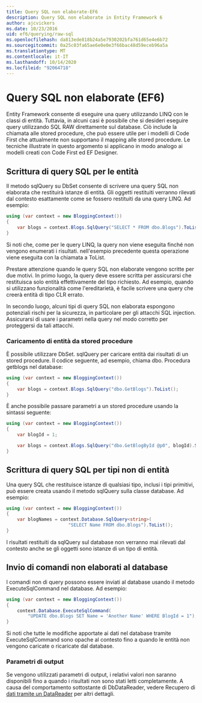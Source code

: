 ```yaml
---
title: Query SQL non elaborate-EF6
description: Query SQL non elaborate in Entity Framework 6
author: ajcvickers
ms.date: 10/23/2016
uid: ef6/querying/raw-sql
ms.openlocfilehash: da813ede818b24a5e7930202bfa761d65e4e6b72
ms.sourcegitcommit: 0a25c03fa65ae6e0e0e3f66bac48d59eceb96a5a
ms.translationtype: MT
ms.contentlocale: it-IT
ms.lasthandoff: 10/14/2020
ms.locfileid: "92064718"
---
```

# <a name="raw-sql-queries-ef6"></a>Query SQL non elaborate (EF6)

Entity Framework consente di eseguire una query utilizzando LINQ con le classi di entità. Tuttavia, in alcuni casi è possibile che si desideri eseguire query utilizzando SQL RAW direttamente sul database. Ciò include la chiamata alle stored procedure, che può essere utile per i modelli di Code First che attualmente non supportano il mapping alle stored procedure. Le tecniche illustrate in questo argomento si applicano in modo analogo ai modelli creati con Code First ed EF Designer.  

## <a name="writing-sql-queries-for-entities"></a>Scrittura di query SQL per le entità  

Il metodo sqlQuery su DbSet consente di scrivere una query SQL non elaborata che restituirà istanze di entità. Gli oggetti restituiti verranno rilevati dal contesto esattamente come se fossero restituiti da una query LINQ. Ad esempio:  

``` csharp  
using (var context = new BloggingContext())
{
    var blogs = context.Blogs.SqlQuery("SELECT * FROM dbo.Blogs").ToList();
}
```  

Si noti che, come per le query LINQ, la query non viene eseguita finché non vengono enumerati i risultati. nell'esempio precedente questa operazione viene eseguita con la chiamata a ToList.  

Prestare attenzione quando le query SQL non elaborate vengono scritte per due motivi. In primo luogo, la query deve essere scritta per assicurarsi che restituisca solo entità effettivamente del tipo richiesto. Ad esempio, quando si utilizzano funzionalità come l'ereditarietà, è facile scrivere una query che creerà entità di tipo CLR errato.  

In secondo luogo, alcuni tipi di query SQL non elaborata espongono potenziali rischi per la sicurezza, in particolare per gli attacchi SQL injection. Assicurarsi di usare i parametri nella query nel modo corretto per proteggersi da tali attacchi.  

### <a name="loading-entities-from-stored-procedures"></a>Caricamento di entità da stored procedure  

È possibile utilizzare DbSet. sqlQuery per caricare entità dai risultati di un stored procedure. Il codice seguente, ad esempio, chiama dbo. Procedura getblogs nel database:  

``` csharp
using (var context = new BloggingContext())
{
    var blogs = context.Blogs.SqlQuery("dbo.GetBlogs").ToList();
}
```  

È anche possibile passare parametri a un stored procedure usando la sintassi seguente:  

``` csharp
using (var context = new BloggingContext())
{
    var blogId = 1;

    var blogs = context.Blogs.SqlQuery("dbo.GetBlogById @p0", blogId).Single();
}
```  

## <a name="writing-sql-queries-for-non-entity-types"></a>Scrittura di query SQL per tipi non di entità  

Una query SQL che restituisce istanze di qualsiasi tipo, inclusi i tipi primitivi, può essere creata usando il metodo sqlQuery sulla classe database. Ad esempio:  

``` csharp
using (var context = new BloggingContext())
{
    var blogNames = context.Database.SqlQuery<string>(
                       "SELECT Name FROM dbo.Blogs").ToList();
}
```  

I risultati restituiti da sqlQuery sul database non verranno mai rilevati dal contesto anche se gli oggetti sono istanze di un tipo di entità.  

## <a name="sending-raw-commands-to-the-database"></a>Invio di comandi non elaborati al database  

I comandi non di query possono essere inviati al database usando il metodo ExecuteSqlCommand nel database. Ad esempio:  

``` csharp
using (var context = new BloggingContext())
{
    context.Database.ExecuteSqlCommand(
        "UPDATE dbo.Blogs SET Name = 'Another Name' WHERE BlogId = 1");
}
```  

Si noti che tutte le modifiche apportate ai dati nel database tramite ExecuteSqlCommand sono opache al contesto fino a quando le entità non vengono caricate o ricaricate dal database.  

### <a name="output-parameters"></a>Parametri di output  

Se vengono utilizzati parametri di output, i relativi valori non saranno disponibili fino a quando i risultati non sono stati letti completamente. A causa del comportamento sottostante di DbDataReader, vedere Recupero di [dati tramite un DataReader](https://go.microsoft.com/fwlink/?LinkID=398589) per altri dettagli.  
